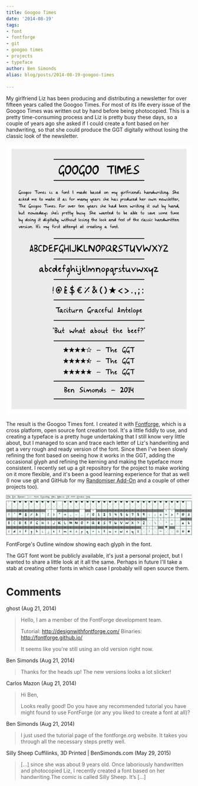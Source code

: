 ```yaml
---
title: Googoo Times
date: '2014-08-19'
tags:
- font
- fontforge
- git
- googoo times
- projects
- typeface
author: Ben Simonds
alias: blog/posts/2014-08-19-googoo-times

---
```


My girlfriend Liz has been producing and distributing a newsletter for over fifteen years called the Googoo Times. For most of its life every issue of the Googoo Times was written out by hand before being photocopied. This is a pretty time-consuming process and Liz is pretty busy these days, so a couple of years ago she asked if I could create a font based on her handwriting, so that she could produce the GGT digitally without losing the classic look of the newsletter.

![FontTest ><](/images/old/fonttest1.png)

The result is the Googoo Times font. I created it with [Fontforge](http://fontforge.org/), which is a cross platform, open source font creation tool. It's a little fiddly to use, and creating a typeface is a pretty huge undertaking that I still know very little about, but I managed to scan and trace each letter of Liz's handwriting and get a very rough and ready version of the font. Since then I've been slowly refining the font based on seeing how it works in the GGT, adding the occasional glyph and refining the kerning and making the typeface more consistent. I recently set up a git repository for the project to make working on it more flexible, and it's been a good learning experience for that as well (I now use git and GitHub for my [Randomiser Add-On](https://github.com/BenSimonds/Randomiser) and a couple of other projects too).

![FontForge's Outline window showing each glyph in the font. ><](/images/old/fontforge.png)

FontForge's Outline window showing each glyph in the font. 

The GGT font wont be publicly available, it's just a personal project, but I wanted to share a little look at it all the same. Perhaps in future I'll take a stab at creating other fonts in which case I probably will open source them.





# Comments


ghost (Aug 21, 2014)
> Hello, I am a member of the FontForge development team.
> 
> Tutorial: http://designwithfontforge.com/
> Binaries: http://fontforge.github.io/
> 
> It seems like you're still using an old version right now.

Ben Simonds (Aug 21, 2014)
> Thanks for the heads up! The new versions looks a lot slicker!

Carlos Mazon (Aug 21, 2014)
> Hi Ben,
> 
> Looks really good! 
> Do you have any recommended tutorial you have might found to use FontForge (or any you liked to create a font at all)?

Ben Simonds (Aug 21, 2014)
> I just used the tutorial page of the fontforge.org website. It takes you through all the necessary steps pretty well.

Silly Sheep Cuffilinks, 3D Printed | BenSimonds.com (May 29, 2015)
> [&#8230;] since she was about 9 years old. Once laboriously handwritten and photocopied Liz, I recently created a font based on her handwriting.The comic is called Silly Sheep. It&#8217;s [&#8230;]
